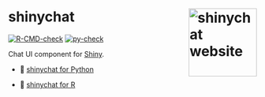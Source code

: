# shinychat <a href="https://posit-dev.github.io/shinychat/"><img src="pkg-r/man/figures/logo.png" align="right" height="138" alt="shinychat website" /></a>

<!-- badges: start -->
[![R-CMD-check](https://github.com/posit-dev/shinychat/actions/workflows/R-CMD-check.yaml/badge.svg)](https://github.com/posit-dev/shinychat/actions/workflows/R-CMD-check.yaml)
[![py-check](https://github.com/posit-dev/shinychat/actions/workflows/py-check.yaml/badge.svg)](https://github.com/posit-dev/shinychat/actions/workflows/py-check.yaml)
<!-- badges: end -->

Chat UI component for [Shiny](https://shiny.posit.co/).

* 🐍 [shinychat for Python](https://posit-dev.github.io/shinychat/py/)

* 📘 [shinychat for R](https://posit-dev.github.io/shinychat/r/)

